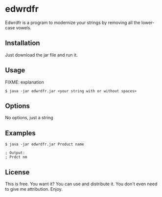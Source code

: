 # edwrdfr

Edwrdfr is a program to modernize your strings by removing all the lower-case vowels.

## Installation

Just download the jar file and run it.

## Usage

FIXME: explanation

    $ java -jar edwrdfr.jar <your string with or without spaces>

## Options

No options, just a string

## Examples

    $ java -jar edwrdfr.jar Product name
    
    ; Output:
    ; Prdct nm

## License

This is free. You want it? You can use and distribute it. You don't even need to give me attribution. Enjoy.